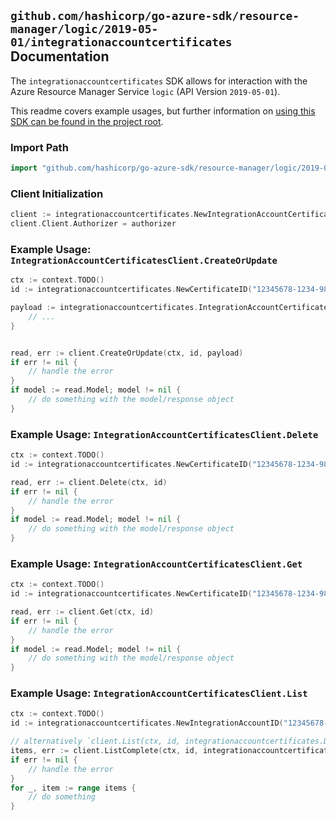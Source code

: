 
## `github.com/hashicorp/go-azure-sdk/resource-manager/logic/2019-05-01/integrationaccountcertificates` Documentation

The `integrationaccountcertificates` SDK allows for interaction with the Azure Resource Manager Service `logic` (API Version `2019-05-01`).

This readme covers example usages, but further information on [using this SDK can be found in the project root](https://github.com/hashicorp/go-azure-sdk/tree/main/docs).

### Import Path

```go
import "github.com/hashicorp/go-azure-sdk/resource-manager/logic/2019-05-01/integrationaccountcertificates"
```


### Client Initialization

```go
client := integrationaccountcertificates.NewIntegrationAccountCertificatesClientWithBaseURI("https://management.azure.com")
client.Client.Authorizer = authorizer
```


### Example Usage: `IntegrationAccountCertificatesClient.CreateOrUpdate`

```go
ctx := context.TODO()
id := integrationaccountcertificates.NewCertificateID("12345678-1234-9876-4563-123456789012", "example-resource-group", "integrationAccountValue", "certificateValue")

payload := integrationaccountcertificates.IntegrationAccountCertificate{
	// ...
}


read, err := client.CreateOrUpdate(ctx, id, payload)
if err != nil {
	// handle the error
}
if model := read.Model; model != nil {
	// do something with the model/response object
}
```


### Example Usage: `IntegrationAccountCertificatesClient.Delete`

```go
ctx := context.TODO()
id := integrationaccountcertificates.NewCertificateID("12345678-1234-9876-4563-123456789012", "example-resource-group", "integrationAccountValue", "certificateValue")

read, err := client.Delete(ctx, id)
if err != nil {
	// handle the error
}
if model := read.Model; model != nil {
	// do something with the model/response object
}
```


### Example Usage: `IntegrationAccountCertificatesClient.Get`

```go
ctx := context.TODO()
id := integrationaccountcertificates.NewCertificateID("12345678-1234-9876-4563-123456789012", "example-resource-group", "integrationAccountValue", "certificateValue")

read, err := client.Get(ctx, id)
if err != nil {
	// handle the error
}
if model := read.Model; model != nil {
	// do something with the model/response object
}
```


### Example Usage: `IntegrationAccountCertificatesClient.List`

```go
ctx := context.TODO()
id := integrationaccountcertificates.NewIntegrationAccountID("12345678-1234-9876-4563-123456789012", "example-resource-group", "integrationAccountValue")

// alternatively `client.List(ctx, id, integrationaccountcertificates.DefaultListOperationOptions())` can be used to do batched pagination
items, err := client.ListComplete(ctx, id, integrationaccountcertificates.DefaultListOperationOptions())
if err != nil {
	// handle the error
}
for _, item := range items {
	// do something
}
```
